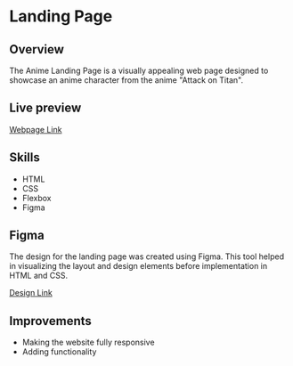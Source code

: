 # Landing Page

## Overview

The Anime Landing Page is a visually appealing web page designed to showcase an anime character from the anime "Attack on Titan".

## Live preview 

[Webpage Link](https://nehag2005.github.io/Anime-Landing-Page/)

## Skills 

- HTML 
- CSS
- Flexbox
- Figma 

## Figma 
The design for the landing page was created using Figma. This tool helped in visualizing the layout and design elements before implementation in HTML and CSS.

[Design Link](https://www.figma.com/proto/xSBOmA5ij5uzlESXYBC57W/Landing-Page?node-id=1-2&t=YJOLm1ypJ8iAfheo-1)

## Improvements 

- Making the website fully responsive
- Adding functionality





